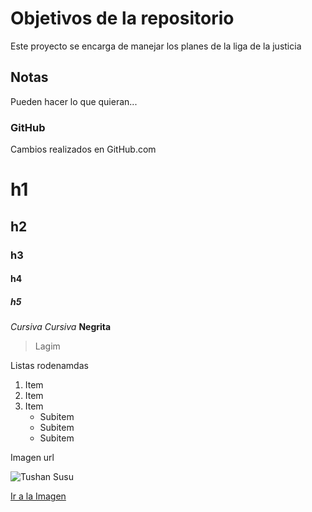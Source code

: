 # Objetivos de la repositorio

Este proyecto se encarga de manejar los planes de la liga de la justicia


## Notas
Pueden hacer lo que quieran...

### GitHub
Cambios realizados en GitHub.com

# h1
## h2
### h3
#### h4
##### h5

*Cursiva*  _Cursiva_ **Negrita**  
> Lagim

Listas rodenamdas
1. Item
2. Item
3. Item
   * Subitem
   * Subitem
   * Subitem
   
 Imagen url
 
 ![Tushan Susu](https://i.pinimg.com/236x/ee/e6/84/eee68468630f2dec7daba05f5da89aa3.jpg)
 
 [Ir a la Imagen](https://i.pinimg.com/236x/ee/e6/84/eee68468630f2dec7daba05f5da89aa3.jpg)
